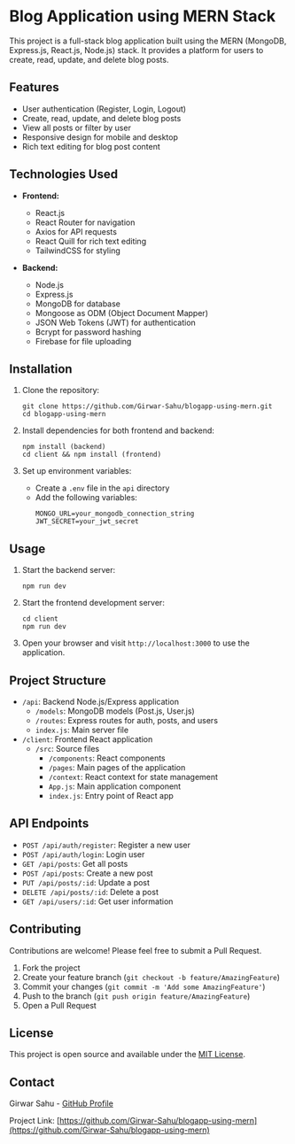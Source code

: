 # Blog Application using MERN Stack

This project is a full-stack blog application built using the MERN (MongoDB, Express.js, React.js, Node.js) stack. It provides a platform for users to create, read, update, and delete blog posts.

## Features

- User authentication (Register, Login, Logout)
- Create, read, update, and delete blog posts
- View all posts or filter by user
- Responsive design for mobile and desktop
- Rich text editing for blog post content

## Technologies Used

- **Frontend:**
  - React.js
  - React Router for navigation
  - Axios for API requests
  - React Quill for rich text editing
  - TailwindCSS for styling

- **Backend:**
  - Node.js
  - Express.js
  - MongoDB for database
  - Mongoose as ODM (Object Document Mapper)
  - JSON Web Tokens (JWT) for authentication
  - Bcrypt for password hashing
  - Firebase for file uploading

## Installation

1. Clone the repository:
   ```
   git clone https://github.com/Girwar-Sahu/blogapp-using-mern.git
   cd blogapp-using-mern
   ```

2. Install dependencies for both frontend and backend:
   ```
   npm install (backend)
   cd client && npm install (frontend)
   ```

3. Set up environment variables:
   - Create a `.env` file in the `api` directory
   - Add the following variables:
     ```
     MONGO_URL=your_mongodb_connection_string
     JWT_SECRET=your_jwt_secret
     ```

## Usage

1. Start the backend server:
   ```
   npm run dev
   ```

2. Start the frontend development server:
   ```
   cd client
   npm run dev
   ```

3. Open your browser and visit `http://localhost:3000` to use the application.

## Project Structure

- `/api`: Backend Node.js/Express application
  - `/models`: MongoDB models (Post.js, User.js)
  - `/routes`: Express routes for auth, posts, and users
  - `index.js`: Main server file
- `/client`: Frontend React application
  - `/src`: Source files
    - `/components`: React components
    - `/pages`: Main pages of the application
    - `/context`: React context for state management
    - `App.js`: Main application component
    - `index.js`: Entry point of React app

## API Endpoints

- `POST /api/auth/register`: Register a new user
- `POST /api/auth/login`: Login user
- `GET /api/posts`: Get all posts
- `POST /api/posts`: Create a new post
- `PUT /api/posts/:id`: Update a post
- `DELETE /api/posts/:id`: Delete a post
- `GET /api/users/:id`: Get user information

## Contributing

Contributions are welcome! Please feel free to submit a Pull Request.

1. Fork the project
2. Create your feature branch (`git checkout -b feature/AmazingFeature`)
3. Commit your changes (`git commit -m 'Add some AmazingFeature'`)
4. Push to the branch (`git push origin feature/AmazingFeature`)
5. Open a Pull Request

## License

This project is open source and available under the [MIT License](LICENSE).

## Contact

Girwar Sahu - [GitHub Profile](https://github.com/Girwar-Sahu)

Project Link: [https://github.com/Girwar-Sahu/blogapp-using-mern](https://github.com/Girwar-Sahu/blogapp-using-mern)
